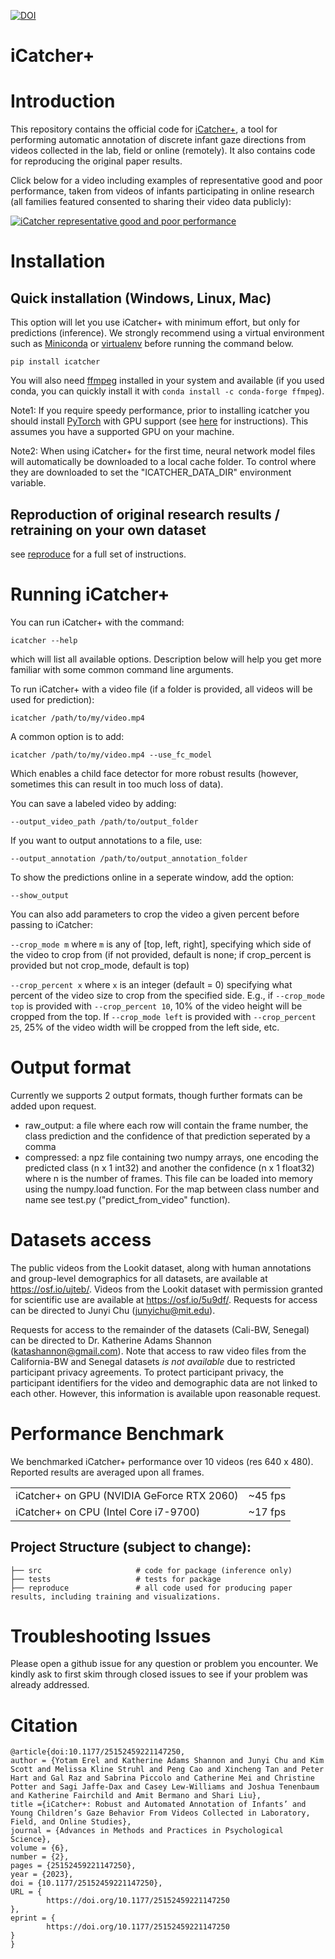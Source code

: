 [![DOI](https://zenodo.org/badge/486841882.svg)](https://zenodo.org/badge/latestdoi/486841882)

# iCatcher+

# Introduction
This repository contains the official code for [iCatcher+](https://doi.org/10.1177/25152459221147250), a tool for performing automatic annotation of discrete infant gaze directions from videos collected in the lab, field or online (remotely). It also contains code for reproducing the original paper results.

Click below for a video including examples of representative good and poor performance, taken from videos of infants participating in online research (all families featured consented to sharing their video data publicly):

[![iCatcher representative good and poor performance](https://img.youtube.com/vi/iK_T2P2ZDnU/0.jpg)](https://www.youtube.com/watch?v=iK_T2P2ZDnU)

# Installation
## Quick installation (Windows, Linux, Mac)
This option will let you use iCatcher+ with minimum effort, but only for predictions (inference).
We strongly recommend using a virtual environment such as [Miniconda](https://conda.io) or [virtualenv](https://pypi.org/project/virtualenv/) before running the command below.

`pip install icatcher`

You will also need [ffmpeg](https://www.ffmpeg.org/) installed in your system and available (if you used conda, you can quickly install it with `conda install -c conda-forge ffmpeg`).

Note1:
If you require speedy performance, prior to installing icatcher you should install [PyTorch](https://pytorch.org/) with GPU support (see [here](https://pytorch.org/get-started/locally/) for instructions). This assumes you have a supported GPU on your machine.

Note2:
When using iCatcher+ for the first time, neural network model files will automatically be downloaded to a local cache folder. To control where they are downloaded to set the "ICATCHER_DATA_DIR" environment variable.

## Reproduction of original research results / retraining on your own dataset

see [reproduce](https://github.com/icatcherplus/icatcher_plus/tree/master/reproduce) for a full set of instructions.

# Running iCatcher+

You can run iCatcher+ with the command:

`icatcher --help`

which will list all available options. Description below will help you get more familiar with some common command line arguments.

To run iCatcher+ with a video file (if a folder is provided, all videos will be used for prediction):

`icatcher /path/to/my/video.mp4`

A common option is to add:

`icatcher /path/to/my/video.mp4 --use_fc_model`

Which enables a child face detector for more robust results (however, sometimes this can result in too much loss of data).

You can save a labeled video by adding:

`--output_video_path /path/to/output_folder`

If you want to output annotations to a file, use:

`--output_annotation /path/to/output_annotation_folder`

To show the predictions online in a seperate window, add the option:

`--show_output`

You can also add parameters to crop the video a given percent before passing to iCatcher: 

`--crop_mode m` where `m` is any of [top, left, right], specifying which side of the video to crop from (if not provided, default is none; if crop_percent is provided but not crop_mode, default is top)

`--crop_percent x` where `x` is an integer (default = 0) specifying what percent of the video size to crop from the specified side. E.g., if `--crop_mode top` is provided with `--crop_percent 10`, 10% of the video height will be cropped from the top. If `--crop_mode left` is provided with `--crop_percent 25`, 25% of the video width will be cropped from the left side, etc. 

# Output format

Currently we supports 2 output formats, though further formats can be added upon request.

- raw_output: a file where each row will contain the frame number, the class prediction and the confidence of that prediction seperated by a comma
- compressed: a npz file containing two numpy arrays, one encoding the predicted class (n x 1 int32) and another the confidence (n x 1 float32) where n is the number of frames. This file can be loaded into memory using the numpy.load function. For the map between class number and name see test.py ("predict_from_video" function).

# Datasets access

The public videos from the Lookit dataset, along with human annotations and group-level demographics for all datasets, are available at https://osf.io/ujteb/. Videos from the Lookit dataset with permission granted for scientific use are available at https://osf.io/5u9df/. Requests for access can be directed to Junyi Chu (junyichu@mit.edu).

Requests for access to the remainder of the datasets (Cali-BW, Senegal) can be directed to Dr. Katherine Adams Shannon (katashannon@gmail.com). Note that access to raw video files from the California-BW and Senegal datasets *is not available* due to restricted participant privacy agreements. To protect participant privacy, the participant identifiers for the video and demographic data are not linked to each other. However, this information is available upon reasonable request.

# Performance Benchmark
We benchmarked iCatcher+ performance over 10 videos (res 640 x 480). Reported results are averaged upon all frames.

<table>
        <tr>
                <td>iCatcher+ on GPU (NVIDIA GeForce RTX 2060)</td>
                <td>~45 fps</td>
        </tr>
        <tr>
                <td>iCatcher+ on CPU (Intel Core i7-9700)</td>
                <td>~17 fps</td>
        </tr>
</table>

## Project Structure (subject to change):

    ├── src                     # code for package (inference only)
    ├── tests                   # tests for package
    ├── reproduce               # all code used for producing paper results, including training and visualizations.
    
# Troubleshooting Issues
Please open a github issue for any question or problem you encounter. We kindly ask to first skim through closed issues to see if your problem was already addressed.

# Citation
```
@article{doi:10.1177/25152459221147250,
author = {Yotam Erel and Katherine Adams Shannon and Junyi Chu and Kim Scott and Melissa Kline Struhl and Peng Cao and Xincheng Tan and Peter Hart and Gal Raz and Sabrina Piccolo and Catherine Mei and Christine Potter and Sagi Jaffe-Dax and Casey Lew-Williams and Joshua Tenenbaum and Katherine Fairchild and Amit Bermano and Shari Liu},
title ={iCatcher+: Robust and Automated Annotation of Infants’ and Young Children’s Gaze Behavior From Videos Collected in Laboratory, Field, and Online Studies},
journal = {Advances in Methods and Practices in Psychological Science},
volume = {6},
number = {2},
pages = {25152459221147250},
year = {2023},
doi = {10.1177/25152459221147250},
URL = { 
        https://doi.org/10.1177/25152459221147250
},
eprint = { 
        https://doi.org/10.1177/25152459221147250 
}
}
```


